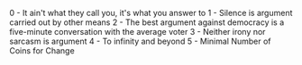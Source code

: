 0 - It ain't what they call you, it's what you answer to
1 - Silence is argument carried out by other means
2 - The best argument against democracy is a five-minute conversation with the average voter
3 - Neither irony nor sarcasm is argument
4 - To infinity and beyond
5 - Minimal Number of Coins for Change 
